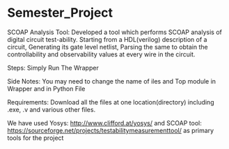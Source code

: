# Semester_Project
SCOAP Analysis Tool:
Developed a tool which performs SCOAP analysis  of digital  circuit  test-ability. 
Starting from a HDL(verilog) description of a circuit, 
Generating its gate level netlist, 
Parsing the same to obtain the controllability and observability values at every wire in the circuit.

Steps:
Simply Run The Wrapper

Side Notes:
You may need to change the name of iles and Top module in Wrapper and in Python File

Requirements:
Download all the files at one location(directory) including .exe, .v and various other files.

We have used Yosys: http://www.clifford.at/yosys/  and SCOAP tool: https://sourceforge.net/projects/testabilitymeasurementtool/ as primary tools for the project
